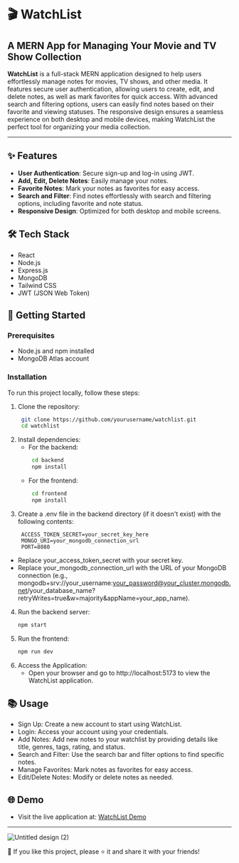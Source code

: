 # 🎬 WatchList
## A MERN App for Managing Your Movie and TV Show Collection

**WatchList** is a full-stack MERN application designed to help users effortlessly manage notes for movies, TV shows, and other media. It features secure user authentication, allowing users to create, edit, and delete notes, as well as mark favorites for quick access. With advanced search and filtering options, users can easily find notes based on their favorite and viewing statuses. The responsive design ensures a seamless experience on both desktop and mobile devices, making WatchList the perfect tool for organizing your media collection.

---

## ✨ Features
- **User Authentication**: Secure sign-up and log-in using JWT.
- **Add, Edit, Delete Notes**: Easily manage your notes.
- **Favorite Notes**: Mark your notes as favorites for easy access.
- **Search and Filter**: Find notes effortlessly with search and filtering options, including favorite and note status.
- **Responsive Design**: Optimized for both desktop and mobile screens.


## 🛠️ Tech Stack
- React
- Node.js
- Express.js
- MongoDB
- Tailwind CSS
- JWT (JSON Web Token)

## 🚀 Getting Started

### Prerequisites
- Node.js and npm installed
- MongoDB Atlas account

### Installation
To run this project locally, follow these steps:

1. Clone the repository:
   ```bash
    git clone https://github.com/yourusername/watchlist.git
    cd watchlist
   
2. Install dependencies:
   - For the backend:
     ```bash
      cd backend
      npm install
   - For the frontend:
     ```bash
      cd frontend
      npm install
     
3. Create a .env file in the backend directory (if it doesn't exist) with the following contents:
   ```plaintext
    ACCESS_TOKEN_SECRET=your_secret_key_here
    MONGO_URI=your_mongodb_connection_url
    PORT=8080
  - Replace your_access_token_secret with your secret key.
  - Replace your_mongodb_connection_url with the URL of your MongoDB connection (e.g., mongodb+srv://your_username:your_password@your_cluster.mongodb.net/your_database_name?retryWrites=true&w=majority&appName=your_app_name).

4. Run the backend server:
    ```bash
   npm start

5. Run the frontend:
    ```bash
   npm run dev

6. Access the Application:
   - Open your browser and go to http://localhost:5173 to view the WatchList application.

## 📚 Usage
- Sign Up: Create a new account to start using WatchList.
- Login: Access your account using your credentials.
- Add Notes: Add new notes to your watchlist by providing details like title, genres, tags, rating, and status.
- Search and Filter: Use the search bar and filter options to find specific notes.
- Manage Favorites: Mark notes as favorites for easy access.
- Edit/Delete Notes: Modify or delete notes as needed.

## 🌐 Demo
- Visit the live application at: [WatchList Demo](https://watchlist-frontend-tmz8.onrender.com/login)

---

![Untitled design (2)](https://github.com/user-attachments/assets/724ef8e2-89c7-4bcd-87c8-d5695d58f150)

💙 If you like this project, please ⭐ it and share it with your friends!

